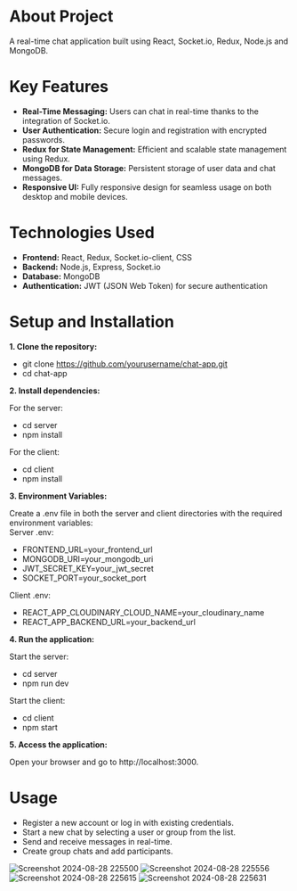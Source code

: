 # About Project

A real-time chat application built using React, Socket.io, Redux, Node.js and MongoDB. 

# Key Features

* **Real-Time Messaging:** Users can chat in real-time thanks to the integration of Socket.io.
* **User Authentication:** Secure login and registration with encrypted passwords.
* **Redux for State Management:** Efficient and scalable state management using Redux.
* **MongoDB for Data Storage:** Persistent storage of user data and chat messages.
* **Responsive UI:** Fully responsive design for seamless usage on both desktop and mobile devices.

# Technologies Used

* **Frontend:** React, Redux, Socket.io-client, CSS
* **Backend:** Node.js, Express, Socket.io
* **Database:** MongoDB
* **Authentication:** JWT (JSON Web Token) for secure authentication

# Setup and Installation

**1. Clone the repository:**
* git clone https://github.com/yourusername/chat-app.git  
* cd chat-app

**2. Install dependencies:**

For the server:  
* cd server  
* npm install  

For the client:  
* cd client  
* npm install  

**3. Environment Variables:**

Create a .env file in both the server and client directories with the required environment variables:  
Server .env: 
* FRONTEND_URL=your_frontend_url  
* MONGODB_URI=your_mongodb_uri  
* JWT_SECRET_KEY=your_jwt_secret  
* SOCKET_PORT=your_socket_port  

Client .env:  
* REACT_APP_CLOUDINARY_CLOUD_NAME=your_cloudinary_name  
* REACT_APP_BACKEND_URL=your_backend_url  

**4. Run the application:**

Start the server:  
* cd server
* npm run dev   

Start the client:
* cd client  
* npm start  

**5. Access the application:**

Open your browser and go to http://localhost:3000.

# Usage

* Register a new account or log in with existing credentials.
* Start a new chat by selecting a user or group from the list.
* Send and receive messages in real-time.
* Create group chats and add participants.

![Screenshot 2024-08-28 225500](https://github.com/user-attachments/assets/416b6004-11f4-43da-b735-9f169d9a9ff0)
![Screenshot 2024-08-28 225556](https://github.com/user-attachments/assets/b1a9629e-dc42-47c3-9c6f-2ec548e1bbca)
![Screenshot 2024-08-28 225615](https://github.com/user-attachments/assets/c8cc81a3-160c-4169-99ef-5b47b4b52999)
![Screenshot 2024-08-28 225631](https://github.com/user-attachments/assets/d38383bc-0cae-4028-89c8-75dd28d5fcb6)




